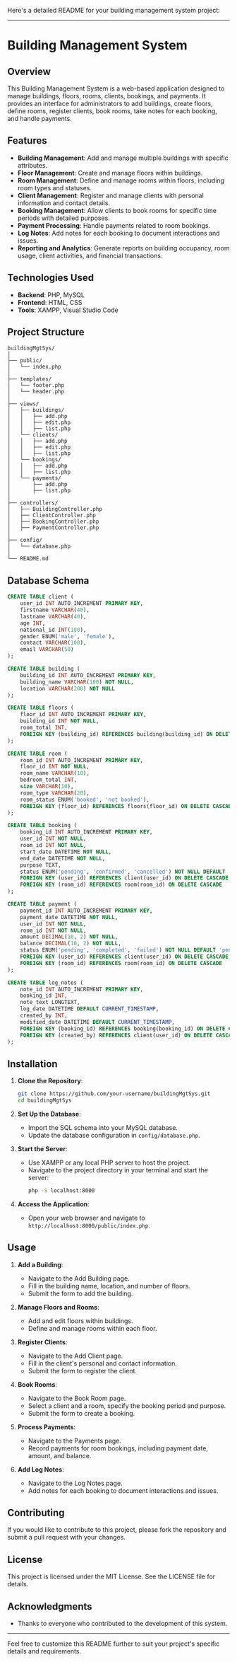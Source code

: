 Here's a detailed README for your building management system project:

---

# Building Management System

## Overview

This Building Management System is a web-based application designed to manage buildings, floors, rooms, clients, bookings, and payments. It provides an interface for administrators to add buildings, create floors, define rooms, register clients, book rooms, take notes for each booking, and handle payments.

## Features

- **Building Management**: Add and manage multiple buildings with specific attributes.
- **Floor Management**: Create and manage floors within buildings.
- **Room Management**: Define and manage rooms within floors, including room types and statuses.
- **Client Management**: Register and manage clients with personal information and contact details.
- **Booking Management**: Allow clients to book rooms for specific time periods with detailed purposes.
- **Payment Processing**: Handle payments related to room bookings.
- **Log Notes**: Add notes for each booking to document interactions and issues.
- **Reporting and Analytics**: Generate reports on building occupancy, room usage, client activities, and financial transactions.

## Technologies Used

- **Backend**: PHP, MySQL
- **Frontend**: HTML, CSS
- **Tools**: XAMPP, Visual Studio Code

## Project Structure

```
buildingMgtSys/
│
├── public/
│   └── index.php
│
├── templates/
│   └── footer.php
│   └── header.php
│
├── views/
│   ├── buildings/
│   │   ├── add.php
│   │   ├── edit.php
│   │   ├── list.php
│   └── clients/
│   │   ├── add.php
│   │   ├── edit.php
│   │   ├── list.php
│   └── bookings/
│   │   ├── add.php
│   │   ├── list.php
│   └── payments/
│       ├── add.php
│       ├── list.php
│
├── controllers/
│   ├── BuildingController.php
│   ├── ClientController.php
│   ├── BookingController.php
│   ├── PaymentController.php
│
├── config/
│   └── database.php
│
└── README.md
```

## Database Schema

```sql
CREATE TABLE client (
    user_id INT AUTO_INCREMENT PRIMARY KEY,
    firstname VARCHAR(40),
    lastname VARCHAR(40),
    age INT,
    national_id INT(100),
    gender ENUM('male', 'female'),
    contact VARCHAR(100),
    email VARCHAR(50)
);

CREATE TABLE building (
    building_id INT AUTO_INCREMENT PRIMARY KEY,
    building_name VARCHAR(100) NOT NULL,
    location VARCHAR(200) NOT NULL
);

CREATE TABLE floors (
    floor_id INT AUTO_INCREMENT PRIMARY KEY,
    building_id INT NOT NULL,
    room_total INT,
    FOREIGN KEY (building_id) REFERENCES building(building_id) ON DELETE CASCADE
);

CREATE TABLE room (
    room_id INT AUTO_INCREMENT PRIMARY KEY,
    floor_id INT NOT NULL,
    room_name VARCHAR(10),
    bedroom_total INT,
    size VARCHAR(10),
    room_type VARCHAR(20),
    room_status ENUM('booked', 'not booked'),
    FOREIGN KEY (floor_id) REFERENCES floors(floor_id) ON DELETE CASCADE
);

CREATE TABLE booking (
    booking_id INT AUTO_INCREMENT PRIMARY KEY,
    user_id INT NOT NULL,
    room_id INT NOT NULL,
    start_date DATETIME NOT NULL,
    end_date DATETIME NOT NULL,
    purpose TEXT,
    status ENUM('pending', 'confirmed', 'cancelled') NOT NULL DEFAULT 'pending',
    FOREIGN KEY (user_id) REFERENCES client(user_id) ON DELETE CASCADE,
    FOREIGN KEY (room_id) REFERENCES room(room_id) ON DELETE CASCADE
);

CREATE TABLE payment (
    payment_id INT AUTO_INCREMENT PRIMARY KEY,
    payment_date DATETIME NOT NULL,
    user_id INT NOT NULL,
    room_id INT NOT NULL,
    amount DECIMAL(10, 2) NOT NULL,
    balance DECIMAL(10, 2) NOT NULL,
    status ENUM('pending', 'completed', 'failed') NOT NULL DEFAULT 'pending',
    FOREIGN KEY (user_id) REFERENCES client(user_id) ON DELETE CASCADE,
    FOREIGN KEY (room_id) REFERENCES room(room_id) ON DELETE CASCADE
);

CREATE TABLE log_notes (
    note_id INT AUTO_INCREMENT PRIMARY KEY,
    booking_id INT,
    note_text LONGTEXT,
    log_date DATETIME DEFAULT CURRENT_TIMESTAMP,
    created_by INT,
    modified_date DATETIME DEFAULT CURRENT_TIMESTAMP,
    FOREIGN KEY (booking_id) REFERENCES booking(booking_id) ON DELETE CASCADE,
    FOREIGN KEY (created_by) REFERENCES client(user_id) ON DELETE CASCADE
);
```

## Installation

1. **Clone the Repository**:
   ```sh
   git clone https://github.com/your-username/buildingMgtSys.git
   cd buildingMgtSys
   ```

2. **Set Up the Database**:
   - Import the SQL schema into your MySQL database.
   - Update the database configuration in `config/database.php`.

3. **Start the Server**:
   - Use XAMPP or any local PHP server to host the project.
   - Navigate to the project directory in your terminal and start the server:
     ```sh
     php -S localhost:8000
     ```

4. **Access the Application**:
   - Open your web browser and navigate to `http://localhost:8000/public/index.php`.

## Usage

1. **Add a Building**:
   - Navigate to the Add Building page.
   - Fill in the building name, location, and number of floors.
   - Submit the form to add the building.

2. **Manage Floors and Rooms**:
   - Add and edit floors within buildings.
   - Define and manage rooms within each floor.

3. **Register Clients**:
   - Navigate to the Add Client page.
   - Fill in the client's personal and contact information.
   - Submit the form to register the client.

4. **Book Rooms**:
   - Navigate to the Book Room page.
   - Select a client and a room, specify the booking period and purpose.
   - Submit the form to create a booking.

5. **Process Payments**:
   - Navigate to the Payments page.
   - Record payments for room bookings, including payment date, amount, and balance.

6. **Add Log Notes**:
   - Navigate to the Log Notes page.
   - Add notes for each booking to document interactions and issues.

## Contributing

If you would like to contribute to this project, please fork the repository and submit a pull request with your changes.

## License

This project is licensed under the MIT License. See the LICENSE file for details.

## Acknowledgments

- Thanks to everyone who contributed to the development of this system.

---

Feel free to customize this README further to suit your project's specific details and requirements.
